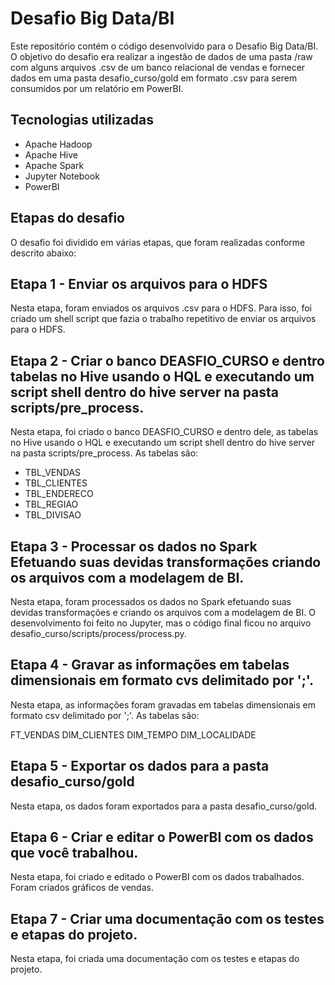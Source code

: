 # Desafio Big Data/BI
Este repositório contém o código desenvolvido para o Desafio Big Data/BI. O objetivo do desafio era realizar a ingestão de dados de uma pasta /raw com alguns arquivos .csv de um banco relacional de vendas e fornecer dados em uma pasta desafio_curso/gold em formato .csv para serem consumidos por um relatório em PowerBI.

## Tecnologias utilizadas
- Apache Hadoop
- Apache Hive
- Apache Spark
- Jupyter Notebook
- PowerBI

## Etapas do desafio
O desafio foi dividido em várias etapas, que foram realizadas conforme descrito abaixo:

## Etapa 1 - Enviar os arquivos para o HDFS
Nesta etapa, foram enviados os arquivos .csv para o HDFS. Para isso, foi criado um shell script que fazia o trabalho repetitivo de enviar os arquivos para o HDFS.

## Etapa 2 - Criar o banco DEASFIO_CURSO e dentro tabelas no Hive usando o HQL e executando um script shell dentro do hive server na pasta scripts/pre_process.
Nesta etapa, foi criado o banco DEASFIO_CURSO e dentro dele, as tabelas no Hive usando o HQL e executando um script shell dentro do hive server na pasta scripts/pre_process. As tabelas são:

- TBL_VENDAS
- TBL_CLIENTES
- TBL_ENDERECO
- TBL_REGIAO
- TBL_DIVISAO

## Etapa 3 - Processar os dados no Spark Efetuando suas devidas transformações criando os arquivos com a modelagem de BI.
Nesta etapa, foram processados os dados no Spark efetuando suas devidas transformações e criando os arquivos com a modelagem de BI. O desenvolvimento foi feito no Jupyter, mas o código final ficou no arquivo desafio_curso/scripts/process/process.py.

## Etapa 4 - Gravar as informações em tabelas dimensionais em formato cvs delimitado por ';'.
Nesta etapa, as informações foram gravadas em tabelas dimensionais em formato csv delimitado por ';'. As tabelas são:

FT_VENDAS
DIM_CLIENTES
DIM_TEMPO
DIM_LOCALIDADE

## Etapa 5 - Exportar os dados para a pasta desafio_curso/gold
Nesta etapa, os dados foram exportados para a pasta desafio_curso/gold.

## Etapa 6 - Criar e editar o PowerBI com os dados que você trabalhou.
Nesta etapa, foi criado e editado o PowerBI com os dados trabalhados. Foram criados gráficos de vendas.

## Etapa 7 - Criar uma documentação com os testes e etapas do projeto.
Nesta etapa, foi criada uma documentação com os testes e etapas do projeto.
